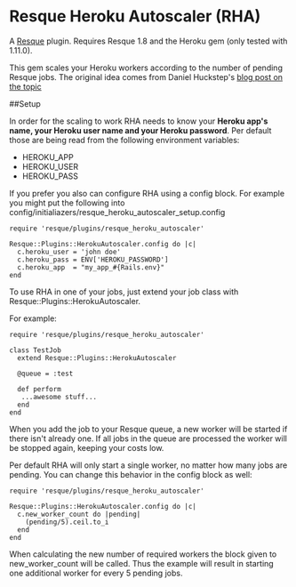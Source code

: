 Resque Heroku Autoscaler (RHA)
=======================

A [Resque][rq] plugin. Requires Resque 1.8 and the Heroku gem (only tested with 1.11.0).

This gem scales your Heroku workers according to the number of pending Resque jobs. The original idea comes from Daniel Huckstep's [blog post on the topic][dh]

##Setup

In order for the scaling to work RHA needs to know your **Heroku app's name, your Heroku user name and your Heroku password**. Per default those are being read from the following environment variables:

- HEROKU_APP
- HEROKU_USER
- HEROKU_PASS

If you prefer you also can configure RHA using a config block. For example you might put the following into config/initialiazers/resque_heroku_autoscaler_setup.config

    require 'resque/plugins/resque_heroku_autoscaler'

    Resque::Plugins::HerokuAutoscaler.config do |c|
      c.heroku_user = 'john doe'
      c.heroku_pass = ENV['HEROKU_PASSWORD']
      c.heroku_app  = "my_app_#{Rails.env}"
    end


To use RHA in one of your jobs, just extend your job class with Resque::Plugins::HerokuAutoscaler.

For example:

    require 'resque/plugins/resque_heroku_autoscaler'

    class TestJob
      extend Resque::Plugins::HerokuAutoscaler

      @queue = :test

      def perform
       ...awesome stuff...
      end
    end

When you add the job to your Resque queue, a new worker will be started if there isn't already one. If all jobs in the queue are processed the worker will be stopped again, keeping your costs low.

Per default RHA will only start a single worker, no matter how many jobs are pending. You can change this behavior in the config block as well:

    require 'resque/plugins/resque_heroku_autoscaler'

    Resque::Plugins::HerokuAutoscaler.config do |c|
      c.new_worker_count do |pending|
        (pending/5).ceil.to_i
      end
    end

When calculating the new number of required workers the block given to new_worker_count will be called. Thus the example will result in starting one additional worker for every 5 pending jobs.


[dh]: http://blog.darkhax.com/2010/07/30/auto-scale-your-resque-workers-on-heroku
[rq]: http://github.com/defunkt/resque
